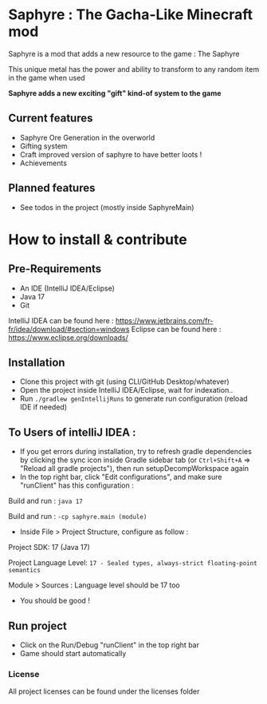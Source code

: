 # Saphyre : The Gacha-Like Minecraft mod


Saphyre is a mod that adds a new resource to the game : The Saphyre

This unique metal has the power and ability to transform to any random item in the game when used

**Saphyre adds a new exciting "gift" kind-of system to the game**


## Current features

- Saphyre Ore Generation in the overworld
- Gifting system
- Craft improved version of saphyre to have better loots !
- Achievements

## Planned features

- See todos in the project (mostly inside SaphyreMain)


# How to install & contribute

## Pre-Requirements

- An IDE (IntelliJ IDEA/Eclipse)
- Java 17
- Git

IntelliJ IDEA can be found here : https://www.jetbrains.com/fr-fr/idea/download/#section=windows
Eclipse can be found here : https://www.eclipse.org/downloads/

## Installation

- Clone this project with git (using CLI/GitHub Desktop/whatever)
- Open the project inside IntelliJ IDEA/Eclipse, wait for indexation..
- Run `./gradlew genIntellijRuns` to generate run configuration (reload IDE if needed)

## To Users of intelliJ IDEA :

- If you get errors during installation, try to refresh gradle dependencies by clicking the sync icon inside Gradle sidebar tab (or `Ctrl+Shift+A` => "Reload all gradle projects"), then run setupDecompWorkspace again
- In the top right bar, click "Edit configurations", and make sure "runClient" has this configuration :

Build and run : `java 17`

Build and run : `-cp saphyre.main (module)`

- Inside File > Project Structure, configure as follow :

Project SDK: 17 (Java 17)

Project Language Level: `17 - Sealed types, always-strict floating-point semantics`

Module > Sources : Language level should be 17 too

- You should be good !

## Run project

- Click on the Run/Debug "runClient" in the top right bar
- Game should start automatically


### License

All project licenses can be found under the licenses folder


